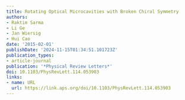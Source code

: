 ```yaml
---
title: Rotating Optical Microcavities with Broken Chiral Symmetry
authors:
- Raktim Sarma
- Li Ge
- Jan Wiersig
- Hui Cao
date: '2015-02-01'
publishDate: '2024-11-15T01:34:51.101723Z'
publication_types:
- article-journal
publication: '*Physical Review Letters*'
doi: 10.1103/PhysRevLett.114.053903
links:
- name: URL
  url: https://link.aps.org/doi/10.1103/PhysRevLett.114.053903
---
```

